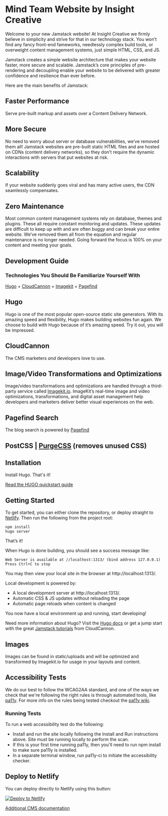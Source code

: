 # Mind Team Website by Insight Creative

Welcome to your new Jamstack website! At Insight Creative we firmly believe in simplicity and strive for that in our technology stack. You won’t find any fancy front-end fameworks, needlessly complex build tools, or overweight content management systems, just simple HTML, CSS, and JS.

Jamstack creates a simple website architecture that makes your website faster, more secure and scalable. Jamstack’s core principles of pre-rendering and decoupling enable your website to be delivered with greater confidence and resilience than ever before.

Here are the main benefits of Jamstack:

## Faster Performance
Serve pre-built markup and assets over a Content Delivery Network.

## More Secure
No need to worry about server or database vulnerabilities, we’ve removed them all! Jamstack websites are pre-built static HTML files and are hosted on CDNs (content delivery networks), so they don’t require the dynamic interactions with servers that put websites at risk.

## Scalability
If your website suddenly goes viral and has many active users, the CDN seamlessly compensates.

## Zero Maintenance
Most common content management systems rely on database, themes and plugins. These all require constant monitoring and updates. These updates are difficult to keep up with and are often buggy and can break your entire website. We’ve removed them all from the equation and regular maintenance is no longer needed. Going forward the focus is 100% on your content and meeting your goals. 

## Development Guide

### Technologies You Should Be Familiarize Yourself With

[Hugo](https://gohugo.io/) + [CloudCannon](https://cloudcannon.com/) + [Imagekit](https://imagekit.io/) + [Pagefind](https://pagefind.app/docs/)

## Hugo 
Hugo is one of the most popular open-source static site generators. With its amazing speed and flexibility, Hugo makes building websites fun again. We choose to build with Hugo because of it’s amazing speed. Try it out, you will be impressed.

## CloudCannon 
The CMS marketers *and* developers love to use.

## Image/Video Transformations and Optimizations
Image/video transformations and optimizations are handled through a third-party service called [Imagekit.io](https://imagekit.io/). ImageKit’s real-time image and video optimizations, transformations, and digital asset management help developers and marketers deliver better visual experiences on the web.

## Pagefind Search

The blog search is powered by [Pagefind](https://pagefind.app/docs/)

## PostCSS | [PurgeCSS](https://purgecss.com/) (removes unused CSS)

## Installation
Install Hugo. That's it!

[Read the HUGO quickstart guide](https://gohugo.io/getting-started/quick-start/)

## Getting Started

To get started, you can either clone the repository, or deploy straight to [Netlify](#deploy-to-netlify). Then run the following from the project root:

```
npm install
hugo server

```

That’s it! 

When Hugo is done building, you should see a success message like:

```
Web Server is available at //localhost:1313/ (bind address 127.0.0.1)
Press Ctrl+C to stop
```

You may then view your local site in the browser at http://localhost:1313/.

Local development is powered by:

* A local development server at http://localhost:1313/.
* Automatic CSS & JS updates without reloading the page
* Automatic page reloads when content is changed

You now have a local environment up and running, start developing!

Need more information about Hugo? Visit the [Hugo docs](https://gohugo.io/documentation/) or get a jump start with the great [Jamstack tutorials](https://cloudcannon.com/community/learn/) from CloudCannon.

## Images
Images can be found in static/uploads and will be optimized and transformed by Imagekit.io for usage in your layouts and content.

## Accessibility Tests
We do our best to follow the WCAG2AA standard, and one of the ways we check that we're following the right rules is through automated tools, like [pa11y](https://github.com/pa11y/pa11y/). For more info on the rules being tested checkout the [pa11y wiki](https://github.com/pa11y/pa11y/wiki/HTML-CodeSniffer-Rules).

### Running Tests
To run a web accessibility test do the following:

* Install and run the site locally following the Install and Run instructions above. Site must be running locally to perform the scan.
* If this is your first time running pa11y, then you'll need to run npm install to make sure pa11ly is installed.
* In a separate terminal window, run pa11y-ci to initiate the accessibility checker.

## Deploy to Netlify

You can deploy directly to Netlify using this button:

[![Deploy to Netlify](https://www.netlify.com/img/deploy/button.svg)](https://app.netlify.com/start/deploy?repository=https://github.com/insight-creative/Quintessence)

[Additional CMS documentation](https://client-training.insightcreative.info/my-mind-team/)